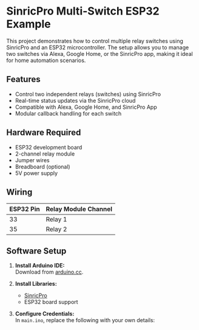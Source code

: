 # SinricPro Multi-Switch ESP32 Example

This project demonstrates how to control multiple relay switches using SinricPro and an ESP32 microcontroller. The setup allows you to manage two switches via Alexa, Google Home, or the SinricPro app, making it ideal for home automation scenarios.

## Features

- Control two independent relays (switches) using SinricPro
- Real-time status updates via the SinricPro cloud
- Compatible with Alexa, Google Home, and SinricPro App
- Modular callback handling for each switch

## Hardware Required

- ESP32 development board
- 2-channel relay module
- Jumper wires
- Breadboard (optional)
- 5V power supply

## Wiring

| ESP32 Pin | Relay Module Channel |
|-----------|---------------------|
| 33        | Relay 1             |
| 35        | Relay 2             |

## Software Setup

1. **Install Arduino IDE:**  
   Download from [arduino.cc](https://www.arduino.cc/en/software).

2. **Install Libraries:**  
   - [SinricPro](https://github.com/sinricpro/esp8266-esp32-sdk)  
   - ESP32 board support

3. **Configure Credentials:**  
   In `main.ino`, replace the following with your own details:
